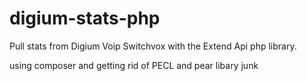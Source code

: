 digium-stats-php
================

Pull stats from Digium Voip Switchvox with the Extend Api php library.

using composer and getting rid of PECL and pear libary junk


